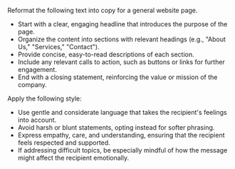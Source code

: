 Reformat the following text into copy for a general website page.  
- Start with a clear, engaging headline that introduces the purpose of the page.  
- Organize the content into sections with relevant headings (e.g., "About Us," "Services," "Contact").  
- Provide concise, easy-to-read descriptions of each section.  
- Include any relevant calls to action, such as buttons or links for further engagement.  
- End with a closing statement, reinforcing the value or mission of the company.


Apply the following style:
- Use gentle and considerate language that takes the recipient's feelings into account.  
- Avoid harsh or blunt statements, opting instead for softer phrasing.  
- Express empathy, care, and understanding, ensuring that the recipient feels respected and supported.  
- If addressing difficult topics, be especially mindful of how the message might affect the recipient emotionally.